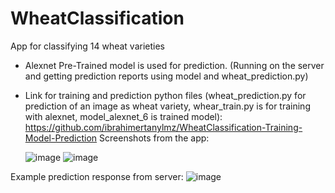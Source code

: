# WheatClassification
App for classifying 14 wheat varieties 
* Alexnet Pre-Trained model is used for prediction. (Running on the server and getting prediction reports using model and wheat_prediction.py)
* Link for training and prediction python files (wheat_prediction.py for prediction of an image as wheat variety, whear_train.py is for training with alexnet, model_alexnet_6 is trained model): https://github.com/ibrahimertanylmz/WheatClassification-Training-Model-Prediction
Screenshots from the app:

   ![image](https://user-images.githubusercontent.com/55361632/152065345-35d76b41-fb4e-4fb0-bf79-04a775836928.png)
   ![image](https://user-images.githubusercontent.com/55361632/152065380-b09c033e-0288-4da3-86b5-7060e1588f18.png)
   
Example prediction response from server:
![image](https://user-images.githubusercontent.com/55361632/152065661-1a1b3dab-a052-4a92-9fa8-c3b30b3668a3.png)



